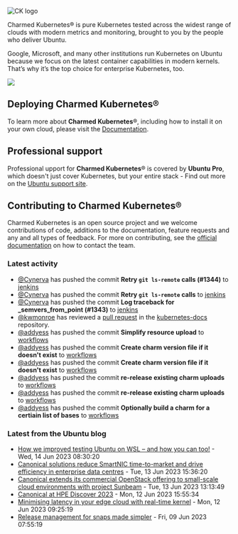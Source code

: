 ![CK logo](https://assets.ubuntu.com/v1/451d4cf4-Charmed+Kubernetes_RGB_onWhite_2022.svg)

Charmed Kubernetes® is pure Kubernetes tested across the widest range of clouds with modern metrics and monitoring, brought to you by the people who deliver Ubuntu.

Google, Microsoft, and many other institutions run Kubernetes on Ubuntu because we focus on the latest container capabilities in modern kernels. That’s why it’s the top choice for enterprise Kubernetes, too.

![](https://assets.ubuntu.com/v1/843c77b6-juju-at-a-glace.svg)

## Deploying Charmed Kubernetes®

To learn more about **Charmed Kubernetes**®, including how to install it on your own cloud, please visit the [Documentation][docs].

## Professional support

Professional upport for **Charmed Kubernetes**® is covered by **Ubuntu Pro**, which doesn't just cover Kubernetes, but your entire stack - Find out more on the [Ubuntu support site](https://ubuntu.com/support).

## Contributing to Charmed Kubernetes®

Charmed Kubernetes is an open source project and we welcome contributions of code, additions to the documentation, feature requests and any and all types of feedback. For more on contributing, see the [official documentation][get-in-touch] on how to contact the team.

<!-- LINKS -->
[docs]: https://ubuntu.com/kubernetes/docs
[get-in-touch]: https://ubuntu.com/kubernetes/docs/get-in-touch

### Latest activity

<!-- activity starts -->
 - [@Cynerva](https://github.com/Cynerva) has pushed the commit **Retry `git ls-remote` calls (#1344)** to [jenkins](https://github.com/charmed-kubernetes/jenkins)
 - [@Cynerva](https://github.com/Cynerva) has pushed the commit **Retry `git ls-remote` calls** to [jenkins](https://github.com/charmed-kubernetes/jenkins)
 - [@Cynerva](https://github.com/Cynerva) has pushed the commit **Log traceback for _semvers_from_point (#1343)** to [jenkins](https://github.com/charmed-kubernetes/jenkins)
 - [@kwmonroe](https://github.com/kwmonroe) has reviewed a [pull request](https://github.com/charmed-kubernetes/kubernetes-docs/pull/771) in the [kubernetes-docs](https://github.com/charmed-kubernetes/kubernetes-docs) repository.
 - [@addyess](https://github.com/addyess) has pushed the commit **Simplify resource upload** to [workflows](https://github.com/charmed-kubernetes/workflows)
 - [@addyess](https://github.com/addyess) has pushed the commit **Create charm version file if it doesn't exist** to [workflows](https://github.com/charmed-kubernetes/workflows)
 - [@addyess](https://github.com/addyess) has pushed the commit **Create charm version file if it doesn't exist** to [workflows](https://github.com/charmed-kubernetes/workflows)
 - [@addyess](https://github.com/addyess) has pushed the commit **re-release existing charm uploads** to [workflows](https://github.com/charmed-kubernetes/workflows)
 - [@addyess](https://github.com/addyess) has pushed the commit **re-release existing charm uploads** to [workflows](https://github.com/charmed-kubernetes/workflows)
 - [@addyess](https://github.com/addyess) has pushed the commit **Optionally build a charm for a certiain list of bases** to [workflows](https://github.com/charmed-kubernetes/workflows)
<!-- activity ends -->

<!-- roadmap starts -->

<!-- roadmap ends -->

### Latest from the Ubuntu blog

<!-- blog starts -->
* [How we improved testing Ubuntu on WSL &#8211; and how you can too!](https://ubuntu.com//blog/improved-testing-ubuntu-wsl) - Wed, 14 Jun 2023 08:30:20 
* [Canonical solutions reduce SmartNIC time-to-market and drive efficiency in enterprise data centres](https://ubuntu.com//blog/ubuntu-on-smartnics-drive-data-centre-efficiency) - Tue, 13 Jun 2023 15:36:20 
* [Canonical extends its commercial OpenStack offering to small-scale cloud environments with project Sunbeam](https://ubuntu.com//blog/canonical-extends-commercial-openstack-offering-to-small-scale-cloud-environments-with-project-sunbeam) - Tue, 13 Jun 2023 13:13:49 
* [Canonical at HPE Discover 2023](https://ubuntu.com//blog/canonical-at-hpe-discover-2023) - Mon, 12 Jun 2023 15:55:34 
* [Minimising latency in your edge cloud with real-time kernel](https://ubuntu.com//blog/minimising-latency-in-your-edge-cloud-with-real-time-kernel) - Mon, 12 Jun 2023 09:25:19 
* [Release management for snaps made simpler](https://ubuntu.com//blog/release-management-for-snaps-made-simpler) - Fri, 09 Jun 2023 07:55:19 
<!-- blog ends -->
